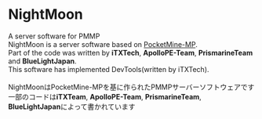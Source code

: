 # NightMoon
A server software for PMMP<br>
NightMoon is a server software based on <a href="https://github.com/pmmp/PocketMine-MP" target="_blank">PocketMine-MP</a>.<br>
Part of the code was written by **iTXTech**, **ApolloPE-Team**, **PrismarineTeam** and **BlueLightJapan**.<br>
This software has implemented DevTools(written by iTXTech).
<br>
<br>
NightMoonはPocketMine-MPを基に作られたPMMPサーバーソフトウェアです<br>
一部のコードは**iTXTeam**, **ApolloPE-Team**, **PrismarineTeam**, **BlueLightJapan**によって書かれています
